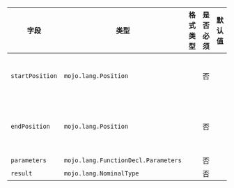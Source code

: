 | 字段 | 类型 | 格式类型 | 是否必须 | 默认值 | 说明 |
|---|---|---|---|---|---|
| `startPosition` | `mojo.lang.Position` |  | 否 |  | position of first character belonging to the Expr |
| `endPosition` | `mojo.lang.Position` |  | 否 |  | position of first character immediately after the Expr |
| `parameters` | `mojo.lang.FunctionDecl.Parameters` |  | 否 |  |  |
| `result` | `mojo.lang.NominalType` |  | 否 |  |  |

